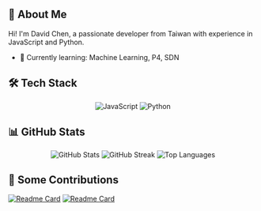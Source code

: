 ## 👋 About Me

Hi! I'm David Chen, a passionate developer from Taiwan with experience in JavaScript and Python. 

- 🌱 Currently learning: Machine Learning, P4, SDN

## 🛠 Tech Stack

<div align="center">
  <img src="https://img.shields.io/badge/JavaScript-323330?style=for-the-badge&logo=javascript&logoColor=F7DF1E" alt="JavaScript"/>
  <img src="https://img.shields.io/badge/Python-3776AB?style=for-the-badge&logo=python&logoColor=white" alt="Python"/>
</div>

## 📊 GitHub Stats

<div align="center">
  <img src="https://github-readme-stats.vercel.app/api?username=davidchen0970&show_icons=true&theme=radical" alt="GitHub Stats" />
  <img src="https://github-readme-streak-stats.herokuapp.com/?user=davidchen0970&theme=radical" alt="GitHub Streak" />
  <img src="https://github-readme-stats.vercel.app/api/top-langs/?username=davidchen0970&layout=compact&theme=radical" alt="Top Languages" />
</div>

## 🚀 Some Contributions

[![Readme Card](https://github-readme-stats.vercel.app/api/pin/?username=davidchen0970&repo=P4&theme=radical)](https://github.com/davidchen0970/P4)
[![Readme Card](https://github-readme-stats.vercel.app/api/pin/?username=davidchen0970&repo=wordConverter&theme=radical)](https://github.com/davidchen0970/wordConverter)

